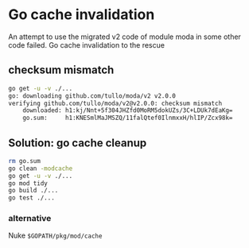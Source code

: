 # Go cache invalidation

An attempt to use the migrated v2 code of module moda in some other code failed. Go cache invalidation to the rescue

## checksum mismatch

```bash
go get -u -v ./...
go: downloading github.com/tullo/moda/v2 v2.0.0
verifying github.com/tullo/moda/v2@v2.0.0: checksum mismatch
	downloaded: h1:kj/Nnt+5f304JHZfd0MoRM5dokUZs/3C+LDUk7dEaKg=
	go.sum:     h1:KNESmlMaJMSZQ/11falQtef0IlnmxxH/hlIP/Zcx98k=
```

## Solution: go cache cleanup

```bash
rm go.sum
go clean -modcache
go get -u -v ./...
go mod tidy
go build ./...
go test ./...
```

### alternative

Nuke `$GOPATH/pkg/mod/cache`
